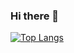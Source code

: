### Hi there 👋

[![Top Langs](https://github-readme-stats.vercel.app/api/top-langs/?username=VetleViking)](https://github.com/anuraghazra/github-readme-stats)
